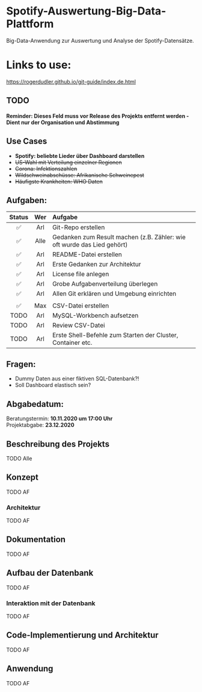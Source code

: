 # Spotify-Auswertung-Big-Data-Plattform

Big-Data-Anwendung zur Auswertung und Analyse der Spotify-Datensätze.

# Links to use:

https://rogerdudler.github.io/git-guide/index.de.html

## TODO

#### Reminder: Dieses Feld muss vor Release des Projekts entfernt werden - Dient nur der Organisation und Abstimmung

## Use Cases

- **Spotify: beliebte Lieder über Dashboard darstellen**
- ~~US-Wahl mit Verteilung einzelner Regionen~~
- ~~Corona: Infektionszahlen~~
- ~~Wildschweinabschüsse: Afrikanische Schweinepest~~
- ~~Häufigste Krankheiten: WHO Daten~~

## Aufgaben:

|       Status       | Wer  | Aufgabe                                                                 |
| :----------------: | :--: | :---------------------------------------------------------------------- |
| :white_check_mark: | Arl  | Git-Repo erstellen                                                      |
| :white_check_mark: | Alle | Gedanken zum Result machen (z.B. Zähler: wie oft wurde das Lied gehört) |
| :white_check_mark: | Arl  | README-Datei erstellen                                                  |
| :white_check_mark: | Arl  | Erste Gedanken zur Architektur                                          |
| :white_check_mark: | Arl  | License file anlegen                                                    |
| :white_check_mark: | Arl  | Grobe Aufgabenverteilung überlegen                                      |
| :white_check_mark: | Arl  | Allen Git erklären und Umgebung einrichten                              |
| | | |
| :white_check_mark: | Max  | CSV-Datei erstellen                                                     |
| TODO               | Arl  | MySQL-Workbench aufsetzen                                               |
| TODO               | Arl  | Review CSV-Datei                                                        |
| TODO               | Arl  | Erste Shell-Befehle zum Starten der Cluster, Container etc.             |

## Fragen:

- Dummy Daten aus einer fiktiven SQL-Datenbank?!
- Soll Dashboard elastisch sein?

## Abgabedatum:

Beratungstermin: **10.11.2020 um 17:00 Uhr** <br/>
Projektabgabe: **23.12.2020**

## Beschreibung des Projekts

TODO Alle

## Konzept

TODO AF

### Architektur

TODO AF

## Dokumentation

TODO AF

## Aufbau der Datenbank

TODO AF

### Interaktion mit der Datenbank

TODO AF

## Code-Implementierung und Architektur

TODO AF

## Anwendung

TODO AF
